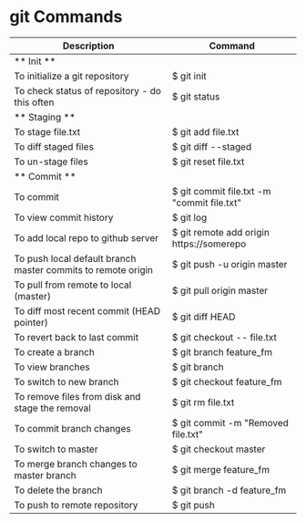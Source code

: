 # git Commands #

Description | Command
-- | -- 
** Init ** | 
To initialize a git repository | $ git init
To check status of repository - do this often | $ git status
** Staging ** |
To stage file.txt | $ git add file.txt
To diff staged files | $ git diff --staged
To un-stage files | $ git reset file.txt
** Commit ** |
To commit | $ git commit file.txt -m "commit file.txt"
To view commit history | $ git log
To add local repo to github server | $ git remote add origin https://somerepo
To push local default branch master commits to remote origin | $ git push -u origin master
To pull from remote to local (master) | $ git pull origin master
To diff most recent commit (HEAD pointer) | $ git diff HEAD
To revert back to last commit | $ git checkout -- file.txt
To create a branch | $ git branch feature_fm
To view branches | $ git branch
To switch to new branch | $ git checkout feature_fm
To remove files from disk and stage the removal | $ git rm file.txt
To commit branch changes | $ git commit -m "Removed file.txt"
To switch to master | $ git checkout master
To merge branch changes to master branch | $ git merge feature_fm
To delete the branch | $ git branch -d feature_fm
To push to remote repository | $ git push

















  
